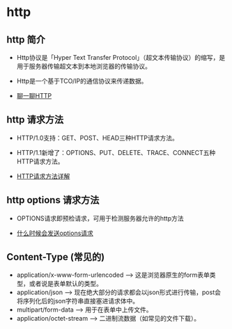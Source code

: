 # http

## http 简介
- Http协议是「Hyper Text Transfer Protocol」（超文本传输协议）的缩写，是用于服务器传输超文本到本地浏览器的传输协议。
- Http是一个基于TCO/IP的通信协议来传递数据。

- [聊一聊HTTP](https://juejin.im/post/6844904109858881543)



## http 请求方法
- HTTP/1.0支持：GET、POST、HEAD三种HTTP请求方法。
- HTTP/1.1新增了：OPTIONS、PUT、DELETE、TRACE、CONNECT五种HTTP请求方法。

- [HTTP请求方法详解](https://juejin.im/entry/6844903607964270599)




## http options 请求方法
- OPTIONS请求即预检请求，可用于检测服务器允许的http方法

- [什么时候会发送options请求](https://juejin.im/post/6844903821634699277)




## Content-Type (常见的)
- application/x-www-form-urlencoded --> 这是浏览器原生的form表单类型，或者说是表单默认的类型。
- application/json --> 现在绝大部分的请求都会以json形式进行传输，post会将序列化后的json字符串直接塞进请求体中。
- multipart/form-data --> 用于在表单中上传文件。
- application/octet-stream --> 二进制流数据（如常见的文件下载）。